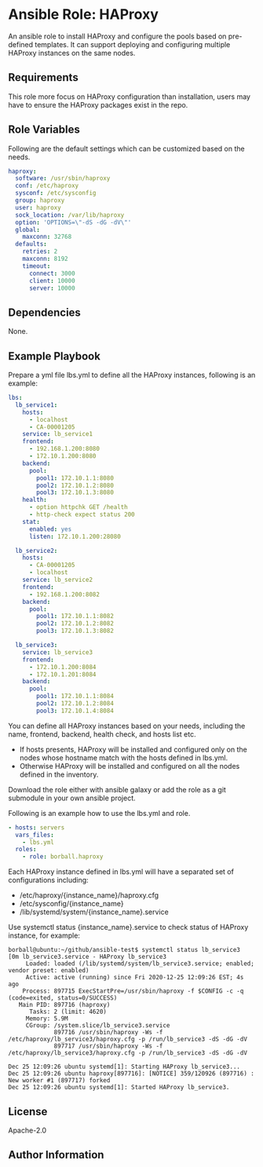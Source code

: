 Ansible Role: HAProxy
=========

An ansible role to install HAProxy and configure the pools based on pre-defined templates. It can support deploying and configuring multiple HAProxy instances on the same nodes.

Requirements
------------

This role  more focus on HAProxy configuration than installation, users may have to ensure the HAProxy packages exist in the repo.

Role Variables
--------------

Following are the default settings which can be customized based on the needs. 

```yaml
haproxy:
  software: /usr/sbin/haproxy
  conf: /etc/haproxy
  sysconf: /etc/sysconfig
  group: haproxy
  user: haproxy
  sock_location: /var/lib/haproxy
  option: 'OPTIONS=\"-dS -dG -dV\"'
  global:
    maxconn: 32768
  defaults:
    retries: 2
    maxconn: 8192
    timeout:
      connect: 3000
      client: 10000
      server: 10000
```

Dependencies
------------

None.

Example Playbook
----------------

Prepare a yml file lbs.yml to define all the HAProxy instances, following is an example:

```yaml
lbs:
  lb_service1:
    hosts:
      - localhost
      - CA-00001205
    service: lb_service1
    frontend:
      - 192.168.1.200:8080
      - 172.10.1.200:8080
    backend:
      pool:
        pool1: 172.10.1.1:8080
        pool2: 172.10.1.2:8080
        pool3: 172.10.1.3:8080
    health:
      - option httpchk GET /health
      - http-check expect status 200
    stat:
      enabled: yes
      listen: 172.10.1.200:28080

  lb_service2:
    hosts:
      - CA-00001205
      - localhost
    service: lb_service2
    frontend:
      - 192.168.1.200:8082
    backend:
      pool:
        pool1: 172.10.1.1:8082
        pool2: 172.10.1.2:8082
        pool3: 172.10.1.3:8082

  lb_service3:
    service: lb_service3
    frontend:
      - 172.10.1.200:8084
      - 172.10.1.201:8084
    backend:
      pool:
        pool1: 172.10.1.1:8084
        pool2: 172.10.1.2:8084
        pool3: 172.10.1.4:8084
```

You can define all HAProxy instances based on your needs, including the name, frontend, backend, health check, and hosts list etc.

- If hosts presents, HAProxy will be installed and configured only on the nodes whose hostname match with the hosts defined in lbs.yml.
- Otherwise HAProxy will be installed and configured on all the nodes defined in the inventory.

Download the role either with ansible galaxy or add the role as a git submodule in your own ansible project.

Following is an example how to use the lbs.yml and role. 

```yaml
- hosts: servers
  vars_files:
    - lbs.yml
  roles:
    - role: borball.haproxy
```

Each HAProxy instance defined in lbs.yml will have a separated set of configurations including: 

- /etc/haproxy/{instance_name}/haproxy.cfg
- /etc/sysconfig/{instance_name}
- /lib/systemd/system/{instance_name}.service

Use systemctl status {instance_name}.service to check status of HAProxy instance, for example:

```shell
borball@ubuntu:~/github/ansible-test$ systemctl status lb_service3               
[0m lb_service3.service - HAProxy lb_service3
     Loaded: loaded (/lib/systemd/system/lb_service3.service; enabled; vendor preset: enabled)
     Active: active (running) since Fri 2020-12-25 12:09:26 EST; 4s ago
    Process: 897715 ExecStartPre=/usr/sbin/haproxy -f $CONFIG -c -q (code=exited, status=0/SUCCESS)
   Main PID: 897716 (haproxy)
      Tasks: 2 (limit: 4620)
     Memory: 5.9M
     CGroup: /system.slice/lb_service3.service
             897716 /usr/sbin/haproxy -Ws -f /etc/haproxy/lb_service3/haproxy.cfg -p /run/lb_service3 -dS -dG -dV
             897717 /usr/sbin/haproxy -Ws -f /etc/haproxy/lb_service3/haproxy.cfg -p /run/lb_service3 -dS -dG -dV

Dec 25 12:09:26 ubuntu systemd[1]: Starting HAProxy lb_service3...
Dec 25 12:09:26 ubuntu haproxy[897716]: [NOTICE] 359/120926 (897716) : New worker #1 (897717) forked
Dec 25 12:09:26 ubuntu systemd[1]: Started HAProxy lb_service3.
```

License
-------

Apache-2.0

Author Information
------------------

